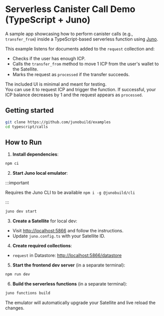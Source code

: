# Serverless Canister Call Demo (TypeScript + Juno)

A sample app showcasing how to perform canister calls (e.g., `transfer_from`) inside a TypeScript-based serverless function using [Juno](https://juno.build).

This example listens for documents added to the `request` collection and:

- Checks if the user has enough ICP.
- Calls the `transfer_from` method to move 1 ICP from the user's wallet to the Satellite.
- Marks the request as `processed` if the transfer succeeds.

The included UI is minimal and meant for testing.  
You can use it to request ICP and trigger the function. If successful, your ICP balance decreases by 1 and the request appears as `processed`.

## Getting started

```bash
git clone https://github.com/junobuild/examples
cd typescript/calls
```

## How to Run

1. **Install dependencies**:

```bash
npm ci
```

2. **Start Juno local emulator**:

:::important

Requires the Juno CLI to be available `npm i -g @junobuild/cli`

:::

```bash
juno dev start
```

3. **Create a Satellite** for local dev:

- Visit [http://localhost:5866](http://localhost:5866) and follow the instructions.
- Update `juno.config.ts` with your Satellite ID.

4. **Create required collections**:

- `request` in Datastore: [http://localhost:5866/datastore](http://localhost:5866/datastore)

5. **Start the frontend dev server** (in a separate terminal):

```bash
npm run dev
```

6. **Build the serverless functions** (in a separate terminal):

```bash
juno functions build
```

The emulator will automatically upgrade your Satellite and live reload the changes.
